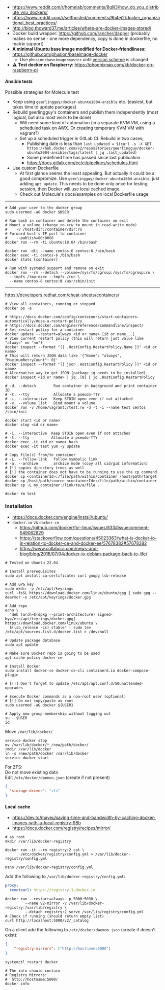 * https://www.reddit.com/r/homelab/comments/8qlii3/how_do_you_distribute_you_dockers/
* https://www.reddit.com/r/selfhosted/comments/9b4ej2/docker_organizational_best_practices/
* http://blog.thoward37.me/articles/where-are-docker-images-stored/
* Docker build wrapper: https://github.com/rancher/dapper (probably makes no sense - one more dependency, copy is done in dockerfile, no matrix support)
* **A minimal Ubuntu base image modified for Docker-friendliness:** https://github.com/phusion/baseimage-docker
    * Use `phusion/baseimage:master` until [version scheme](https://github.com/phusion/baseimage-docker/issues/543) is changed
* :warning: **Test docker on Raspberry:** https://phoenixnap.com/kb/docker-on-raspberry-pi
    
#### Ansible tests
Possible strategies for Molecule test
* Keep using `geerlingguy/docker-ubuntu1804-ansible` etc. (easiest, but takes time to update packages)
* Rebuild geerlingguy's containers and publish them independently (most logical, but also most work to be done)
    * Will need some kind of automation (in a separate KVM VM, using a scheduled task on AWX. Or creating temporary KVM VM with vagrant?)
    * Set up a scheduled trigger in GitLab CI. Rebuild in two cases;
      * Publishing date is less than `last_updated = $(curl -s -X GET https://hub.docker.com/v2/repositories/geerlingguy/docker-ubuntu2004-ansible/tags/latest | jq .last_updated)
`
      * Some predefined time has passed since last publication
      * https://docs.gitlab.com/ee/ci/pipelines/schedules.html
* Use custom Dockerfile
    * At first glance seems the least appealing. But actually it could be a good compromize. Use `geerlingguy/docker-ubuntu1804-ansible`,
      just adding `apt update`. This needs to be done only once for testing session, then Docker will use local cached image.
    * Check out Molecule's docs/examples on local Dockerfile usage

----
```shell
# Add your user to the docker group
sudo usermod -aG docker $USER

# Run bash in container and delete the container on exit
# Mount a volume (change ro->rw to mount in read-write mode)
#    -v /host/dir:/container/dir:ro
# Forward host's IP port to container
#    --publish=80:8080 
docker run --rm -ti ubuntu:18.04 /bin/bash

docker run -dti --name centos-6 centos:6 /bin/bash
docker exec -ti centos-6 /bin/bash
docker stats [container]

# Run with systemd support and remove on exit
docker run --rm --detach --volume=/sys/fs/cgroup:/sys/fs/cgroup:ro \
  --tmpfs /tmp:exec --tmpfs /run \
  --name centos-8 centos:8 /usr/sbin/init
```
----
https://developers.redhat.com/cheat-sheets/containers/

```shell
# View all containers, running or stopped
docker ps -a

# https://docs.docker.com/config/containers/start-containers-automatically/#use-a-restart-policy
# https://docs.docker.com/engine/reference/commandline/inspect/
# Set restart policy for a container
docker update --restart=always <id or name> [id or name...]
# View current restart policy (this will return just value like "always" on "no")
docker inspect --format "{{ .HostConfig.RestartPolicy.Name }}" <id or name>
# This will return JSON data like '{"Name": "always", "MaximumRetryCount": 0}'
docker inspect --format "{{ json .HostConfig.RestartPolicy }}" <id or name>
# Alternative way to get JSON (package jq needs to be installed)
docker inspect <id or name> | jq .[0] | jq .HostConfig.RestartPolicy

# -d, --detach        Run container in background and print container ID
# -t, --tty           Allocate a pseudo-TTY
# -i, --interactive   Keep STDIN open even if not attached
# -v, --volume list   Bind mount a volume
docker run -v /home/vagrant:/test:rw -d -t -i --name test centos /sbin/init

docker start <id or name>
docker stop <id or name>

# -i, --interactive  Keep STDIN open even if not attached
# -t, --tty          Allocate a pseudo-TTY
docker exec -it <id or name> bash
docker exec -it test yum -y update

# Copy file(s) from/to container
# -L, --follow-link   follow symbolic link
# -a, --archive       archive mode (copy all uid/gid information)
# [!] copies directory trees as well
# [!] the container does not have to be running to use the cp command
docker cp <containerId>:/file/path/within/container /host/path/target
docker cp /host/path/source <containerId>:/file/path/within/container
docker cp -L my_container:/link/to/a/file .

docker rm test
```

### Installation
* https://docs.docker.com/engine/install/ubuntu/
* `docker.io` vs `docker-ce`
    * https://github.com/docker/for-linux/issues/833#issuecomment-549062829
    * https://stackoverflow.com/questions/45023363/what-is-docker-io-in-relation-to-docker-ce-and-docker-ee/57678382#57678382
    * https://www.collabora.com/news-and-blog/blog/2018/07/04/docker-io-debian-package-back-to-life/
```shell
# Tested on Ubuntu 22.04

# Install prerequisites
sudo apt install ca-certificates curl gnupg lsb-release

# Add GPG key
sudo mkdir -p /etc/apt/keyrings
curl -fsSL https://download.docker.com/linux/ubuntu/gpg | sudo gpg --dearmor -o /etc/apt/keyrings/docker.gpg
 
# Add repo
echo \
  "deb [arch=$(dpkg --print-architecture) signed-by=/etc/apt/keyrings/docker.gpg] https://download.docker.com/linux/ubuntu \
  $(lsb_release -cs) stable" | sudo tee /etc/apt/sources.list.d/docker.list > /dev/null

# Update package database
sudo apt update

# Make sure Docker repo is going to be used
apt-cache policy docker-ce

# Install Docker
sudo install docker-ce docker-ce-cli containerd.io docker-compose-plugin

# [!!] Don't forget to update /etc/apt/apt.conf.d/50unattended-upgrades

# Execute Docker commands as a non-root user (optional)
# [!] Do not copy/paste as root
sudo usermod -aG docker ${USER}

# Apply new group membership without logging out
su - $USER
id
```

Move `/var/lib/docker/`
```shell
service docker stop
mv /var/lib/docker/* /new/path/docker/
rmdir /var/lib/docker
ln -s /new/path/docker /var/lib/docker
service docker start
```
For ZFS:<br>
Do not move existing data<br>
Edit `/etc/docker/daemon.json` (create if not present)
```json
{
  "storage-driver": "zfs"
}
```

#### Local cache

* https://dev.to/mayeu/saving-time-and-bandwidth-by-caching-docker-images-with-a-local-registry-98b
* https://docs.docker.com/registry/recipes/mirror/

```shell
# as root
mkdir /var/lib/docker-registry

docker run -it --rm registry:2 cat \
       /etc/docker/registry/config.yml > /var/lib/docker-registry/config.yml
       
nano /var/lib/docker-registry/config.yml
```
Add the following to `/var/lib/docker-registry/config.yml`:
```yaml
proxy:
  remoteurl: https://registry-1.docker.io
```
```shell
docker run --restart=always -p 5000:5000 \
         --name v2-mirror -v /var/lib/docker-registry:/var/lib/registry \
         --detach registry:2 serve /var/lib/registry/config.yml
# Check if running (should return empty list)
curl http://localhost:5000/v2/_catalog
```
On a client add the following to `/etc/docker/daemon.json` (create if doesn't exist):
```json
{
    "registry-mirrors": ["http://hostname:5000"]
}
```

```shell
systemctl restart docker

# The info should contain
# Registry Mirrors:
#  http://hostname:5000/
docker info
```
